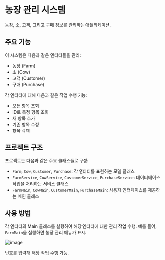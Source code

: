 # 농장 관리 시스템

농장, 소, 고객, 그리고 구매 정보를 관리하는 애플리케이션.

## 주요 기능

이 시스템은 다음과 같은 엔티티들을 관리:

- 농장 (Farm)
- 소 (Cow)
- 고객 (Customer)
- 구매 (Purchase)

각 엔티티에 대해 다음과 같은 작업 수행 가능:

- 모든 항목 조회
- ID로 특정 항목 조회
- 새 항목 추가
- 기존 항목 수정
- 항목 삭제

## 프로젝트 구조

프로젝트는 다음과 같은 주요 클래스들로 구성:

- `Farm`, `Cow`, `Customer`, `Purchase`: 각 엔티티를 표현하는 모델 클래스
- `FarmService`, `CowService`, `CustomerService`, `PurchaseService`: 데이터베이스 작업을 처리하는 서비스 클래스
- `FarmMain`, `CowMain`, `CustomerMain`, `PurchaseMain`: 사용자 인터페이스를 제공하는 메인 클래스

## 사용 방법

각 엔티티의 Main 클래스를 실행하여 해당 엔티티에 대한 관리 작업 수행. 예를 들어, `FarmMain`을 실행하면 농장 관리 메뉴가 표시.

![image](https://github.com/user-attachments/assets/85cd00ef-3f82-4a22-8267-00f117a3190f)

번호를 입력해 해당 작업 수행 가능.
